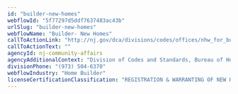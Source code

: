```yaml
---
id: "builder-new-homes"
webflowId: "5f77297d5ddf7637483ac43b"
urlSlug: "builder-new-homes"
webflowName: "Builder- New Homes"
callToActionLink: "http://nj.gov/dca/divisions/codes/offices/nhw_for_builders.html"
callToActionText: ""
agencyId: nj-community-affairs
agencyAdditionalContext: "Division of Codes and Standards, Bureau of Homeowner Protection"
divisionPhone: "(973) 504-6370"
webflowIndustry: "Home Builder"
licenseCertificationClassification: "REGISTRATION & WARRANTING OF NEW HOMES"
---
```


